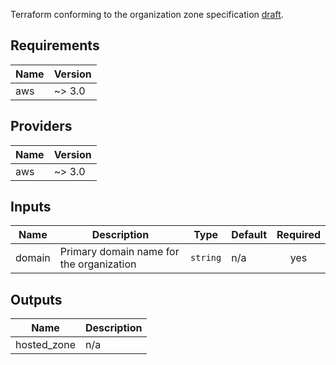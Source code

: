 Terraform conforming to the organization zone specification [draft](https://github.com/jrcasso/mean-demo/issues/50#issuecomment-706654629).

## Requirements

| Name | Version |
|------|---------|
| aws | ~> 3.0 |

## Providers

| Name | Version |
|------|---------|
| aws | ~> 3.0 |

## Inputs

| Name | Description | Type | Default | Required |
|------|-------------|------|---------|:--------:|
| domain | Primary domain name for the organization | `string` | n/a | yes |

## Outputs

| Name | Description |
|------|-------------|
| hosted\_zone | n/a |

